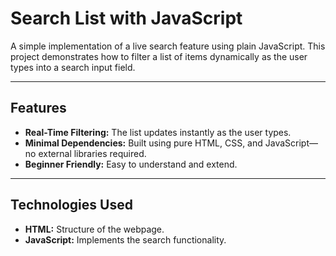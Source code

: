 # Search List with JavaScript

A simple implementation of a live search feature using plain JavaScript. This project demonstrates how to filter a list of items dynamically as the user types into a search input field.

---

## Features

- **Real-Time Filtering:** The list updates instantly as the user types.
- **Minimal Dependencies:** Built using pure HTML, CSS, and JavaScript—no external libraries required.
- **Beginner Friendly:** Easy to understand and extend.

---


## Technologies Used

- **HTML:** Structure of the webpage.
- **JavaScript:** Implements the search functionality.

